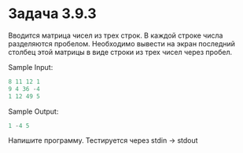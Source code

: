 # Задача 3.9.3

Вводится  матрица чисел из трех строк. В каждой строке числа разделяются пробелом. Необходимо вывести на экран последний столбец этой матрицы в виде строки из трех чисел через пробел.

Sample Input:

```python
8 11 12 1
9 4 36 -4
1 12 49 5
```

Sample Output:

```python
1 -4 5
```

Напишите программу. Тестируется через stdin → stdout
